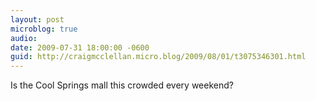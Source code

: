 ```yaml
---
layout: post
microblog: true
audio: 
date: 2009-07-31 18:00:00 -0600
guid: http://craigmcclellan.micro.blog/2009/08/01/t3075346301.html
---
```

Is the Cool Springs mall this crowded every weekend?
